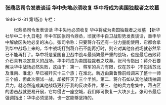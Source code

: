 ### 张鼎丞司令发表谈话  华中失地必须收复  华中将成为卖国独裁者之坟墓

1946-12-31
第1版()
专栏：

　　张鼎丞司令发表谈话
    华中失地必须收复
    华中将成为卖国独裁者之坟墓
    【新华社华中二十九日电】华中军区张司令鼎丞，顷就华中自卫战形势发表谈话，重申华中解放区失地必复的决心。张司令称：只要蒋介石还有一分力量能使用，它都会拿到华中战场上来的，华中战场打到蒋介石不能再打时，则它对其他各战场就必然早已不能再打了。华中将是爱国自卫战中战斗最频繁最严重的战场，也是最后击败蒋介石具有决定意义的战场。华中将成为卖国独裁者之坟墓。张司令指出：蒋介石要解决华中战场必然失败，这由于：第一、蒋军的兵力有限，仅在苏中（不包括苏北及淮南、淮北）早已被歼灭十三个旅；在淮北，新近由冀鲁豫前线调来了整十一师三个旅，但此次宿沭一战，却被歼灭了三个半旅。第二、蒋介石如从其他战场抽调兵力，就必然造成其他战场更利于我的反攻条件。第三、他的兵力愈集中，蒋占区的游击战就更易开展，它每侵占一座空城，我们即可恢复一大块乡土。张司令最后强调指出：华中必须坚持，也一定能够坚持的。
